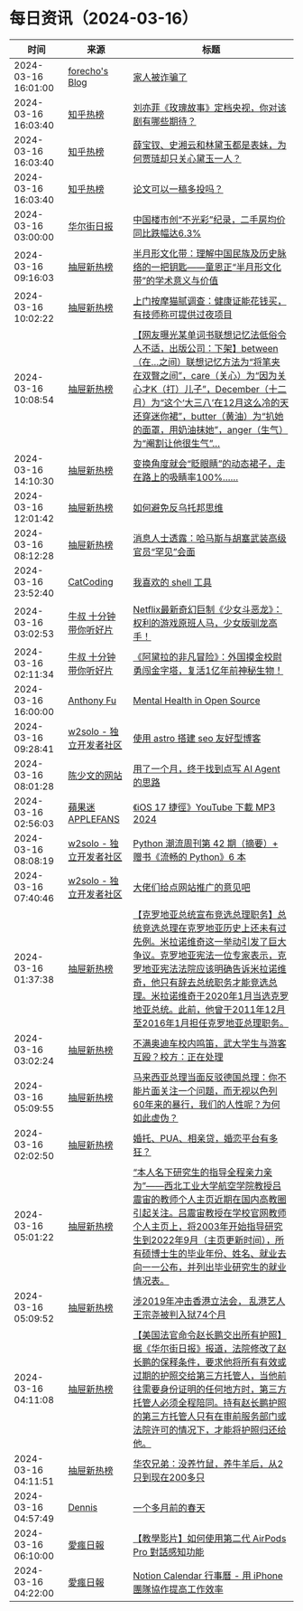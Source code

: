 ﻿# 每日资讯（2024-03-16）

|时间|来源|标题|
|---|---|---|
|2024-03-16 16:01:00|[forecho's Blog](http://blog.forecho.com/atom.xml)|[家人被诈骗了](https://blog.forecho.com/the-familys-been-scammed.html)|
|2024-03-16 16:03:40|[知乎热榜](https://rss.mifaw.com/articles/5c8bb11a3c41f61efd36683e/5c919d543882afa09dff3fa3)|[刘亦菲《玫瑰故事》定档央视，你对该剧有哪些期待？](https://www.zhihu.com/question/648319746)|
|2024-03-16 16:03:40|[知乎热榜](https://rss.mifaw.com/articles/5c8bb11a3c41f61efd36683e/5c919d543882afa09dff3fa3)|[薛宝钗、史湘云和林黛玉都是表妹，为何贾琏却只关心黛玉一人？](https://www.zhihu.com/question/645758651)|
|2024-03-16 16:03:40|[知乎热榜](https://rss.mifaw.com/articles/5c8bb11a3c41f61efd36683e/5c919d543882afa09dff3fa3)|[论文可以一稿多投吗？](https://www.zhihu.com/question/646933607)|
|2024-03-16 03:00:00|[华尔街日报](https://cn.wsj.com/zh-hans/rss)|[中国楼市创“不光彩”纪录，二手房均价同比跌幅达6.3%](https://cn.wsj.com/articles/%E4%B8%AD%E5%9B%BD%E6%A5%BC%E5%B8%82%E5%88%9B-%E4%B8%8D%E5%85%89%E5%BD%A9-%E7%BA%AA%E5%BD%95-%E4%BA%8C%E6%89%8B%E6%88%BF%E5%9D%87%E4%BB%B7%E5%90%8C%E6%AF%94%E8%B7%8C%E5%B9%85%E8%BE%BE6-3-b7a9a687)|
|2024-03-16 09:16:03|[抽屉新热榜](http://dig.chouti.com/feed.xml)|[半月形文化带：理解中国民族及历史脉络的一把钥匙——童恩正“半月形文化带”的学术意义与价值](https://dig.chouti.com/link/41832243)|
|2024-03-16 10:02:22|[抽屉新热榜](http://dig.chouti.com/feed.xml)|[上门按摩猫腻调查：健康证能花钱买，有技师称可提供过夜项目](https://dig.chouti.com/link/41832479)|
|2024-03-16 10:08:54|[抽屉新热榜](http://dig.chouti.com/feed.xml)|[【网友曝光某单词书联想记忆法低俗令人不适，出版公司：下架】between（在…之间）联想记忆方法为“将笔夹在双臀之间”，care（关心）为“因为关心才K（打）儿子”，December（十二月）为“这个‘大三八’在12月这么冷的天还穿迷你裙”，butter（黄油）为“扒她的面罩，用奶油抹她”，anger（生气）为“阉割让他很生气”…](https://dig.chouti.com/link/41832568)|
|2024-03-16 14:10:30|[抽屉新热榜](http://dig.chouti.com/feed.xml)|[变换角度就会“眨眼睛”的动态裙子，走在路上的吸睛率100%……](https://dig.chouti.com/link/41834342)|
|2024-03-16 12:01:42|[抽屉新热榜](http://dig.chouti.com/feed.xml)|[如何避免反乌托邦思维](https://dig.chouti.com/link/41833191)|
|2024-03-16 08:12:28|[抽屉新热榜](http://dig.chouti.com/feed.xml)|[消息人士透露：哈马斯与胡塞武装高级官员“罕见”会面](https://dig.chouti.com/link/41831832)|
|2024-03-16 23:52:40|[CatCoding](https://catcoding.me/atom.xml)|[我喜欢的 shell 工具](http://catcoding.me/p/handy-sh-tools/)|
|2024-03-16 03:02:53|[牛叔 十分钟带你听好片](https://getpodcast.xyz/data/ximalaya/11534451.xml)|[Netflix最新奇幻巨制《少女斗恶龙》：权利的游戏原班人马，少女版驯龙高手！](https://www.ximalaya.com/sound/714701690)|
|2024-03-16 02:11:34|[牛叔 十分钟带你听好片](https://getpodcast.xyz/data/ximalaya/11534451.xml)|[《阿黛拉的非凡冒险》：外国摸金校尉勇闯金字塔，复活1亿年前神秘生物！](https://www.ximalaya.com/sound/714689998)|
|2024-03-16 16:00:00|[Anthony Fu](https://antfu.me/feed.xml)|[Mental Health in Open Source](https://antfu.me/posts/mental-health-oss)|
|2024-03-16 09:28:41|[w2solo - 独立开发者社区](https://w2solo.com/topics/feed)|[使用 astro 搭建 seo 友好型博客](https://w2solo.com/topics/4481)|
|2024-03-16 08:01:28|[陈少文的网站](https://www.chenshaowen.com/atom.xml)|[用了一个月，终于找到点写 AI Agent 的思路](https://www.chenshaowen.com/blog/provide-a-way-to-develop-ai-agent.html)|
|2024-03-16 02:56:03|[蘋果迷 APPLEFANS](https://applefans.today/feed/)|[《iOS 17 捷徑》YouTube 下載 MP3 2024](https://applefans.today/2024-03-shortcuts-youtube-downloader/)|
|2024-03-16 08:08:19|[w2solo - 独立开发者社区](https://w2solo.com/topics/feed)|[Python 潮流周刊第 42 期（摘要）+ 赠书《流畅的 Python》6 本](https://w2solo.com/topics/4480)|
|2024-03-16 07:40:46|[w2solo - 独立开发者社区](https://w2solo.com/topics/feed)|[大佬们给点网站推广的意见吧](https://w2solo.com/topics/4479)|
|2024-03-16 01:37:38|[抽屉新热榜](http://dig.chouti.com/feed.xml)|[【克罗地亚总统宣布竞选总理职务】总统竞选总理在克罗地亚历史上还未有过先例。米拉诺维奇这一举动引发了巨大争议。克罗地亚宪法一位专家表示，克罗地亚宪法法院应该明确告诉米拉诺维奇，他只有辞去总统职务才能竞选总理。米拉诺维奇于2020年1月当选克罗地亚总统。此前，他曾于2011年12月至2016年1月担任克罗地亚总理职务。](https://dig.chouti.com/link/41828960)|
|2024-03-16 03:02:24|[抽屉新热榜](http://dig.chouti.com/feed.xml)|[不满奥迪车校内鸣笛，武大学生与游客互殴？校方：正在处理](https://dig.chouti.com/link/41829627)|
|2024-03-16 05:09:55|[抽屉新热榜](http://dig.chouti.com/feed.xml)|[马来西亚总理当面反驳德国总理：你不能片面关注一个问题，而无视以色列60年来的暴行，我们的人性呢？为何如此虚伪？](https://dig.chouti.com/link/41830543)|
|2024-03-16 02:02:50|[抽屉新热榜](http://dig.chouti.com/feed.xml)|[婚托、PUA、相亲贷，婚恋平台有多狂？](https://dig.chouti.com/link/41829212)|
|2024-03-16 05:01:22|[抽屉新热榜](http://dig.chouti.com/feed.xml)|[“本人名下研究生的指导全程亲力亲为”——西北工业大学航空学院教授吕震宙的教师个人主页近期在国内高教圈引起关注。吕震宙教授在学校官网教师个人主页上，将2003年开始指导研究生到2022年9月（主页更新时间），所有硕博士生的毕业年份、姓名、就业去向一一公布，并列出毕业研究生的就业情况表。](https://dig.chouti.com/link/41830293)|
|2024-03-16 05:09:52|[抽屉新热榜](http://dig.chouti.com/feed.xml)|[涉2019年冲击香港立法会， 乱港艺人王宗尧被判入狱74个月](https://dig.chouti.com/link/41830538)|
|2024-03-16 04:11:08|[抽屉新热榜](http://dig.chouti.com/feed.xml)|[【美国法官命令赵长鹏交出所有护照】据《华尔街日报》报道，法院修改了赵长鹏的保释条件，要求他将所有有效或过期的护照交给第三方托管人，当他前往需要身份证明的任何地方时，第三方托管人必须全程陪同。持有赵长鹏护照的第三方托管人只有在审前服务部门或法院许可的情况下，才能将护照归还给他。](https://dig.chouti.com/link/41830115)|
|2024-03-16 04:11:51|[抽屉新热榜](http://dig.chouti.com/feed.xml)|[华农兄弟：没养竹鼠，养牛羊后，从2只到现在200多只](https://dig.chouti.com/link/41830204)|
|2024-03-16 04:57:49|[Dennis](https://www.domon.cn/rss/)|[一个多月前的春天](https://www.domon.cn/yi-ge-duo-yue-qian-de-chun-tian/)|
|2024-03-16 06:10:00|[愛瘋日報](http://www.iphonetaiwan.org/feeds/posts/default)|[【教學影片】如何使用第二代 AirPods Pro 對話感知功能](https://www.iphonetaiwan.org/2024/03/airpods-pro-conversation-awareness.html)|
|2024-03-16 04:22:00|[愛瘋日報](http://www.iphonetaiwan.org/feeds/posts/default)|[Notion Calendar 行事曆 - 用 iPhone 團隊協作提高工作效率](https://www.iphonetaiwan.org/2024/03/work-efficiency-with-notion-calendar.html)|

